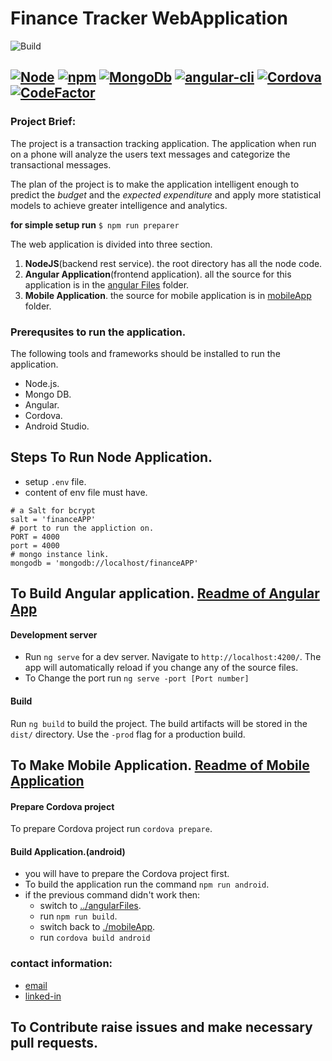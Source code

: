 # Finance Tracker WebApplication
![Build](https://travis-ci.org/Keith3895/financeTracker.svg?branch=master)

[![Node](https://img.shields.io/badge/node-9.6.1-green.svg)](https://nodejs.org/en/) [![npm](https://img.shields.io/badge/npm-5.8.0-red.svg)](https://www.npmjs.com/) [![MongoDb](https://img.shields.io/badge/mongo_DB-3.6.3-green.svg)](https://www.mongodb.org) [![angular-cli](https://img.shields.io/badge/angular_cli-1.7.2-ff0000.svg)](https://angular.io/) [![Cordova](https://img.shields.io/badge/Cordova-8.0.0-ff69b4.svg)](https://cordova.apache.org/)
[![CodeFactor](https://www.codefactor.io/repository/github/keith3895/financetracker/badge)](https://www.codefactor.io/repository/github/keith3895/financetracker)
----
### Project Brief:
The project is a transaction tracking application. The application when run on a phone will analyze the users text messages and categorize the transactional messages. 

The plan of the project is to make the application intelligent enough to predict the *budget* and the *expected expenditure* and apply more statistical models to achieve greater intelligence and analytics.


**for simple setup run** ``$ npm run preparer``

The web application is divided into three section.

1. **NodeJS**(backend rest service). the root directory has all the node code.
2. **Angular Application**(frontend application). all the source for this application is in the [angular Files](./angularFiles) folder.
3. **Mobile Application**. the source for mobile application is in [mobileApp](./mobileApp) folder.

### Prerequsites to run the application.
The following tools and frameworks should be installed to run the application.
- Node.js.
- Mongo DB.
- Angular.
- Cordova.
- Android Studio.
## Steps To Run Node Application.
* setup ``.env`` file.
* content of env file must have.
```
# a Salt for bcrypt
salt = 'financeAPP'
# port to run the appliction on.
PORT = 4000
port = 4000
# mongo instance link.
mongodb = 'mongodb://localhost/financeAPP'
```

## To Build Angular application. [Readme of Angular App](./angularFiles/README.md)

#### Development server

* Run `ng serve` for a dev server. Navigate to `http://localhost:4200/`. The app will automatically reload if you change any of the source files.
* To Change the port run ```ng serve -port [Port number]```

#### Build

Run `ng build` to build the project. The build artifacts will be stored in the `dist/` directory. Use the `-prod` flag for a production build.

## To Make Mobile Application. [Readme of Mobile Application](./mobileApp/README.md) 

#### Prepare Cordova project
To prepare Cordova project run ```cordova prepare```.

#### Build Application.(android)
* you will have to prepare the Cordova project first.
* To build the application run the command ```npm run android```.
* if the previous command didn't work then:
    * switch to [../angularFiles](../angularFiles).
    * run ```npm run build```.
    * switch back to [./mobileApp](./mobileApp).
    * run ```cordova build android```


### contact information:
* [email](mailto:keith30895@gmail.com)
* [linked-in](https://www.linkedin.com/in/keith-franklin-04b57379/)

## To Contribute raise issues and make necessary pull requests.
